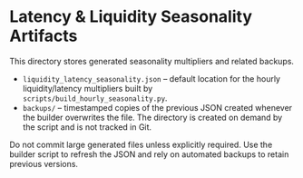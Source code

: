 # Latency & Liquidity Seasonality Artifacts

This directory stores generated seasonality multipliers and related backups.

* `liquidity_latency_seasonality.json` – default location for the hourly
  liquidity/latency multipliers built by `scripts/build_hourly_seasonality.py`.
* `backups/` – timestamped copies of the previous JSON created whenever the
  builder overwrites the file. The directory is created on demand by the
  script and is not tracked in Git.

Do not commit large generated files unless explicitly required. Use the
builder script to refresh the JSON and rely on automated backups to retain
previous versions.
